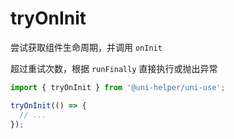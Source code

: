 # tryOnInit

尝试获取组件生命周期，并调用 `onInit`

超过重试次数，根据 `runFinally` 直接执行或抛出异常

```typescript
import { tryOnInit } from '@uni-helper/uni-use';

tryOnInit(() => {
  // ...
});
```

